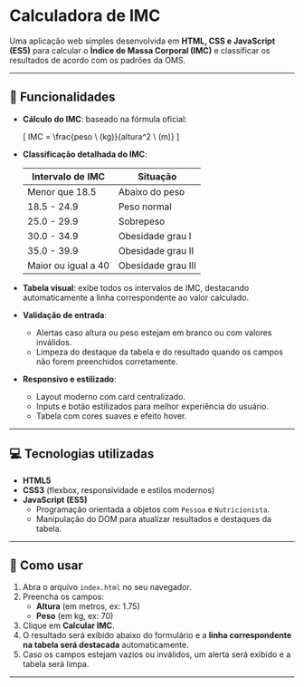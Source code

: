 # Calculadora de IMC

Uma aplicação web simples desenvolvida em **HTML, CSS e JavaScript (ES5)** para calcular o **Índice de Massa Corporal (IMC)** e classificar os resultados de acordo com os padrões da OMS.

---

## 🌟 Funcionalidades

- **Cálculo do IMC**: baseado na fórmula oficial:

  \[
  IMC = \frac{peso \ (kg)}{altura^2 \ (m)}
  \]

- **Classificação detalhada do IMC**:

  | Intervalo de IMC    | Situação           |
  | ------------------- | ------------------ |
  | Menor que 18.5      | Abaixo do peso     |
  | 18.5 - 24.9         | Peso normal        |
  | 25.0 - 29.9         | Sobrepeso          |
  | 30.0 - 34.9         | Obesidade grau I   |
  | 35.0 - 39.9         | Obesidade grau II  |
  | Maior ou igual a 40 | Obesidade grau III |

- **Tabela visual**: exibe todos os intervalos de IMC, destacando automaticamente a linha correspondente ao valor calculado.

- **Validação de entrada**:

  - Alertas caso altura ou peso estejam em branco ou com valores inválidos.
  - Limpeza do destaque da tabela e do resultado quando os campos não forem preenchidos corretamente.

- **Responsivo e estilizado**:
  - Layout moderno com card centralizado.
  - Inputs e botão estilizados para melhor experiência do usuário.
  - Tabela com cores suaves e efeito hover.

---

## 💻 Tecnologias utilizadas

- **HTML5**
- **CSS3** (flexbox, responsividade e estilos modernos)
- **JavaScript (ES5)**
  - Programação orientada a objetos com `Pessoa` e `Nutricionista`.
  - Manipulação do DOM para atualizar resultados e destaques da tabela.

---

## 🚀 Como usar

1. Abra o arquivo `index.html` no seu navegador.
2. Preencha os campos:
   - **Altura** (em metros, ex: 1.75)
   - **Peso** (em kg, ex: 70)
3. Clique em **Calcular IMC**.
4. O resultado será exibido abaixo do formulário e a **linha correspondente na tabela será destacada** automaticamente.
5. Caso os campos estejam vazios ou inválidos, um alerta será exibido e a tabela será limpa.

---
